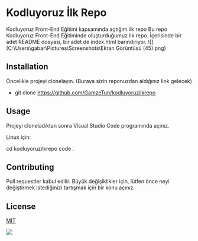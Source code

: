 # Kodluyoruz İlk Repo
Kodluyoruz Front-End Eğitimi kapsamında açtığım ilk repo
Bu repo Kodluyoruz Front-End Eğitiminde oluşturduğumuz ilk repo. İçerisinde bir adet README dosyası, bir adet de index.html barındırıyor.
![](C:\Users\gabar\Pictures\Screenshots\Ekran Görüntüsü (45).png)

## Installation
Öncelikle projeyi clonelayın. (Buraya sizin reponuzdan aldığınız link gelecek)

* git clone https://github.com/GamzeTun/kodluyoruzilkrepo
## Usage
Projeyi cloneladıktan sonra Visual Studio Code programında açınız.

Linux için:

cd kodluyoruzilkrepo
code .

## Contributing
Pull requestler kabul edilir. Büyük değişiklikler için, lütfen önce neyi değiştirmek istediğinizi tartışmak için bir konu açınız.

## License
[MIT](https://choosealicense.com/licenses/mit/)

![](https://github.com/GamzeTun/kodluyoruzilkrepo)